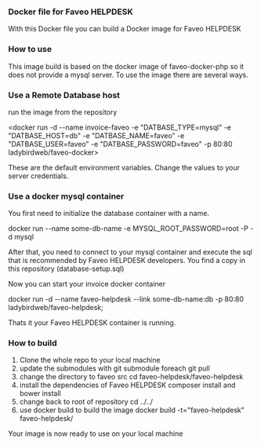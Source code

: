 <h3>Docker file for Faveo HELPDESK</h3>

With this Docker file you can build a Docker image for Faveo HELPDESK

<h3>How to use</h3>

This image build is based on the docker image of faveo-docker-php so it does not provide a mysql server. To use the image there are several ways.

<h3>Use a Remote Database host</h3>

run the image from the repository

<docker run -d --name invoice-faveo -e "DATBASE_TYPE=mysql" -e "DATBASE_HOST=db" -e "DATBASE_NAME=faveo" -e "DATBASE_USER=faveo" -e "DATBASE_PASSWORD=faveo" -p 80:80 ladybirdweb/faveo-docker>

These are the default environment variables. Change the values to your server credentials.

<h3>Use a docker mysql container</h3>

You first need to initialize the database container with a name.

docker run --name some-db-name -e MYSQL_ROOT_PASSWORD=root -P -d mysql

After that, you need to connect to your mysql container and execute the sql that is recommended by Faveo HELPDESK developers. You find a copy in this repository (database-setup.sql)

Now you can start your invoice docker container

docker run -d --name faveo-helpdesk --link some-db-name:db -p 80:80 ladybirdweb/faveo-helpdesk;

Thats it your Faveo HELPDESK container is running.

<h3>How to build</h3>

1. Clone the whole repo to your local machine
2. update the submodules with git submodule foreach git pull
3. change the directory to faveo src cd faveo-helpdesk/faveo-helpdesk
4. install the dependencies of Faveo HELPDESK composer install and bower install
5. change back to root of repository cd ../../
6. use docker build to build the image docker build -t="faveo-helpdesk" faveo-helpdesk/

Your image is now ready to use on your local machine
